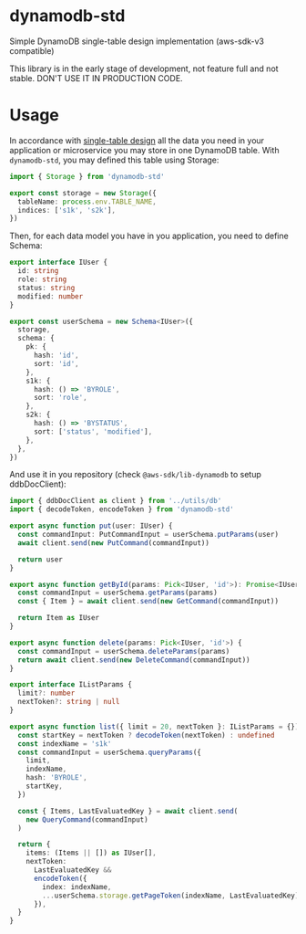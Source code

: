 # dynamodb-std
Simple DynamoDB single-table design implementation (aws-sdk-v3 compatible)

This library is in the early stage of development, not feature full and not stable. DON'T USE IT IN PRODUCTION CODE.

# Usage
In accordance with [single-table design](https://www.youtube.com/watch?v=BnDKD_Zv0og) all the data you need in your application or microservice you
may store in one DynamoDB table. With `dynamodb-std`, you may defined this table using Storage:

```typescript
import { Storage } from 'dynamodb-std'

export const storage = new Storage({
  tableName: process.env.TABLE_NAME,
  indices: ['s1k', 's2k'],
})
```

Then, for each data model you have in you application, you need to define Schema: 

```typescript
export interface IUser {
  id: string
  role: string
  status: string
  modified: number
}

export const userSchema = new Schema<IUser>({
  storage,
  schema: {
    pk: {
      hash: 'id',
      sort: 'id',
    },
    s1k: {
      hash: () => 'BYROLE',
      sort: 'role',
    },
    s2k: {
      hash: () => 'BYSTATUS',
      sort: ['status', 'modified'],
    },
  },
})
```
And use it in you repository (check `@aws-sdk/lib-dynamodb` to setup ddbDocClient): 

```typescript
import { ddbDocClient as client } from '../utils/db'
import { decodeToken, encodeToken } from 'dynamodb-std'

export async function put(user: IUser) {
  const commandInput: PutCommandInput = userSchema.putParams(user)
  await client.send(new PutCommand(commandInput))

  return user
}

export async function getById(params: Pick<IUser, 'id'>): Promise<IUser | undefined> {
  const commandInput = userSchema.getParams(params)
  const { Item } = await client.send(new GetCommand(commandInput))

  return Item as IUser
}

export async function delete(params: Pick<IUser, 'id'>) {
  const commandInput = userSchema.deleteParams(params)
  return await client.send(new DeleteCommand(commandInput))
}

export interface IListParams {
  limit?: number
  nextToken?: string | null
}

export async function list({ limit = 20, nextToken }: IListParams = {}) {
  const startKey = nextToken ? decodeToken(nextToken) : undefined
  const indexName = 's1k'
  const commandInput = userSchema.queryParams({
    limit,
    indexName,
    hash: 'BYROLE',
    startKey,
  })

  const { Items, LastEvaluatedKey } = await client.send(
    new QueryCommand(commandInput)
  )

  return {
    items: (Items || []) as IUser[],
    nextToken:
      LastEvaluatedKey &&
      encodeToken({
        index: indexName,
        ...userSchema.storage.getPageToken(indexName, LastEvaluatedKey),
      }),
  }
}
```